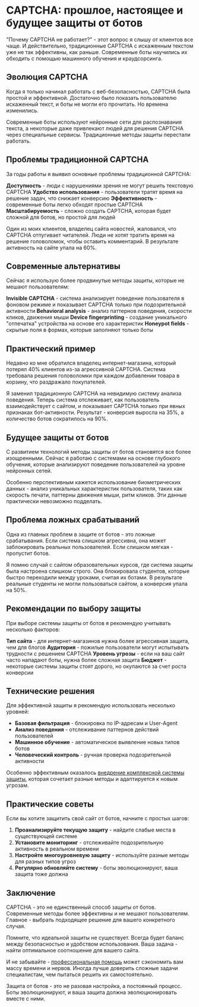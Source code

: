 ﻿# CAPTCHA: прошлое, настоящее и будущее защиты от ботов

"Почему CAPTCHA не работает?" - этот вопрос я слышу от клиентов все чаще. И действительно, традиционные CAPTCHA с искаженным текстом уже не так эффективны, как раньше. Современные боты научились их обходить с помощью машинного обучения и краудсорсинга.

## Эволюция CAPTCHA

Когда я только начинал работать с веб-безопасностью, CAPTCHA была простой и эффективной. Достаточно было показать пользователю искаженный текст, и боты не могли его прочитать. Но времена изменились.

Современные боты используют нейронные сети для распознавания текста, а некоторые даже привлекают людей для решения CAPTCHA через специальные сервисы. Традиционные методы защиты перестали работать.

## Проблемы традиционной CAPTCHA

За годы работы я выявил основные проблемы традиционной CAPTCHA:

**Доступность** - люди с нарушениями зрения не могут решить текстовую CAPTCHA
**Удобство использования** - пользователи тратят время на решение задач, что снижает конверсию
**Эффективность** - современные боты легко обходят простые CAPTCHA
**Масштабируемость** - сложно создать CAPTCHA, которая будет сложной для ботов, но простой для людей

Один из моих клиентов, владелец сайта новостей, жаловался, что CAPTCHA отпугивает читателей. Люди не хотят тратить время на решение головоломок, чтобы оставить комментарий. В результате активность на сайте упала на 60%.

## Современные альтернативы

Сейчас я использую более продвинутые методы защиты, которые не мешают пользователям:

**Invisible CAPTCHA** - система анализирует поведение пользователя в фоновом режиме и показывает CAPTCHA только при подозрительной активности
**Behavioral analysis** - анализ паттернов поведения, скорости кликов, движения мыши
**Device fingerprinting** - создание уникального "отпечатка" устройства на основе его характеристик
**Honeypot fields** - скрытые поля в формах, которые заполняют только боты

## Практический пример

Недавно ко мне обратился владелец интернет-магазина, который потерял 40% клиентов из-за агрессивной CAPTCHA. Система требовала решения головоломки при каждом добавлении товара в корзину, что раздражало покупателей.

Я заменил традиционную CAPTCHA на невидимую систему анализа поведения. Теперь система отслеживает, как пользователь взаимодействует с сайтом, и показывает CAPTCHA только при явных признаках бот-активности. Результат - конверсия выросла на 35%, а количество ботов сократилось на 90%.

## Будущее защиты от ботов

С развитием технологий методы защиты от ботов становятся все более изощренными. Сейчас я работаю с системами на основе глубокого обучения, которые анализируют поведение пользователей на уровне нейронных сетей.

Особенно перспективным кажется использование биометрических данных - анализ уникальных характеристик пользователя, таких как скорость печати, паттерны движения мыши, ритм кликов. Эти данные практически невозможно подделать.

## Проблема ложных срабатываний

Одна из главных проблем в защите от ботов - это ложные срабатывания. Если система слишком агрессивна, она может заблокировать реальных пользователей. Если слишком мягкая - пропустит ботов.

Я помню случай с сайтом образовательных курсов, где система защиты была настроена слишком строго. Она блокировала студентов, которые быстро переходили между уроками, считая их ботами. В результате реальные студенты не могли пользоваться сайтом, а конверсия упала на 50%.

## Рекомендации по выбору защиты

При выборе системы защиты от ботов я рекомендую учитывать несколько факторов:

**Тип сайта** - для интернет-магазинов нужна более агрессивная защита, чем для блогов
**Аудитория** - пожилые пользователи могут испытывать трудности с решением CAPTCHA
**Уровень угрозы** - если на ваш сайт часто нападают боты, нужна более сложная защита
**Бюджет** - некоторые системы защиты стоят дорого, но окупаются за счет роста конверсии

## Технические решения

Для эффективной защиты я рекомендую использовать несколько уровней:

- **Базовая фильтрация** - блокировка по IP-адресам и User-Agent
- **Анализ поведения** - отслеживание паттернов действий пользователей
- **Машинное обучение** - автоматическое выявление новых типов ботов
- **Человеческий контроль** - ручная проверка подозрительной активности

Особенно эффективным оказалось [внедрение комплексной системы защиты](https://progaem.com/ustanovka-antibota-usluga-po-zashhite-ot-botov-vashih-sajtov-na-razlichnyh-cms-sistemah.html), которая сочетает разные методы и адаптируется к новым угрозам.

## Практические советы

Если вы хотите защитить свой сайт от ботов, начните с простых шагов:

1. **Проанализируйте текущую защиту** - найдите слабые места в существующей системе
2. **Установите мониторинг** - отслеживайте подозрительную активность в реальном времени
3. **Настройте многоуровневую защиту** - используйте разные методы для разных типов угроз
4. **Регулярно обновляйте систему** - боты эволюционируют, ваша защита тоже должна

## Заключение

CAPTCHA - это не единственный способ защиты от ботов. Современные методы более эффективны и не мешают пользователям. Главное - выбрать подходящее решение для вашего конкретного случая.

Помните, что идеальной защиты не существует. Всегда будет баланс между безопасностью и удобством использования. Ваша задача - найти оптимальное соотношение для вашего сайта.

И не забывайте - [профессиональная помощь](https://progaem.com/ustanovka-antibota-usluga-po-zashhite-ot-botov-vashih-sajtov-na-razlichnyh-cms-sistemah.html) может сэкономить вам массу времени и нервов. Иногда лучше доверить сложные задачи специалистам, чем пытаться решить их самостоятельно.

Защита от ботов - это не разовая настройка, а постоянный процесс. Боты эволюционируют, и ваша защита должна эволюционировать вместе с ними.





